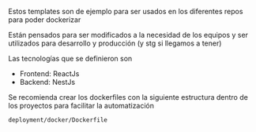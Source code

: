 Estos templates son de ejemplo para ser usados en los diferentes repos para poder dockerizar  

Están pensados para ser modificados a la necesidad de los equipos y ser utilizados para desarrollo y producción (y stg si llegamos a tener)


Las tecnologías que se definieron son
- Frontend: ReactJs
- Backend: NestJs

Se recomienda crear los dockerfiles con la siguiente estructura dentro de los proyectos para facilitar la automatización

```console
deployment/docker/Dockerfile
```